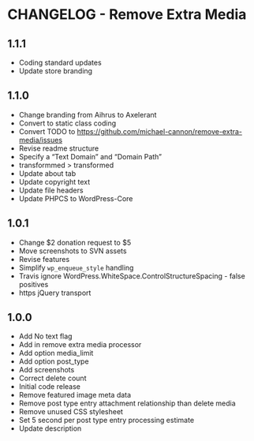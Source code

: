 # CHANGELOG - Remove Extra Media

## 1.1.1
* Coding standard updates
* Update store branding

## 1.1.0
* Change branding from Aihrus to Axelerant
* Convert to static class coding
* Convert TODO to https://github.com/michael-cannon/remove-extra-media/issues
* Revise readme structure
* Specify a “Text Domain” and “Domain Path”
* transformmed > transformed
* Update about tab
* Update copyright text
* Update file headers
* Update PHPCS to WordPress-Core

## 1.0.1
* Change $2 donation request to $5
* Move screenshots to SVN assets
* Revise features
* Simplify `wp_enqueue_style` handling
* Travis ignore WordPress.WhiteSpace.ControlStructureSpacing - false positives
* https jQuery transport

## 1.0.0
* Add No text flag
* Add in remove extra media processor
* Add option media_limit
* Add option post_type
* Add screenshots
* Correct delete count
* Initial code release 
* Remove featured image meta data
* Remove post type entry attachment relationship than delete media
* Remove unused CSS stylesheet
* Set 5 second per post type entry processing estimate
* Update description

